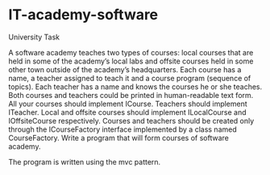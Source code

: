 # IT-academy-software
University Task

A software academy teaches two types of courses: local courses that are held in some of the academy’s local labs and offsite
courses held in some other town outside of the academy’s headquarters. Each course has a name, a teacher assigned to teach it 
and a course program (sequence of topics). Each teacher has a name and knows the courses he or she teaches. Both courses and 
teachers could be printed in human-readable text form. All your courses should implement ICourse. Teachers should implement 
ITeacher. Local and offsite courses should implement ILocalCourse and IOffsiteCourse respectively. Courses and teachers should
be created only through the ICourseFactory interface implemented by a class named CourseFactory.
Write a program that will form courses of software academy.

The program is written using the mvc pattern.
